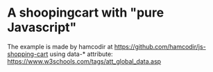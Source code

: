 # A shoopingcart with "pure Javascript"

The example is made by
hamcodir at <https://github.com/hamcodir/js-shopping-cart> using data-* attribute: <https://www.w3schools.com/tags/att_global_data.asp>
